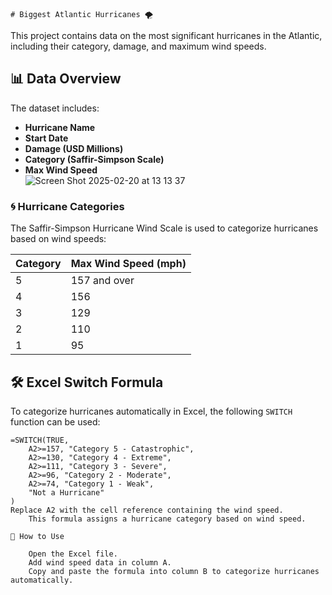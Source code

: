     # Biggest Atlantic Hurricanes 🌪️  

This project contains data on the most significant hurricanes in the Atlantic, including their category, damage, and maximum wind speeds.  

## 📊 Data Overview  

The dataset includes:  
- **Hurricane Name**  
- **Start Date**  
- **Damage (USD Millions)**  
- **Category (Saffir-Simpson Scale)**  
- **Max Wind Speed**  
![Screen Shot 2025-02-20 at 13 13 37](https://github.com/user-attachments/assets/99bd7229-6600-4b5b-b69a-19d5572d1c70)

### 🌀 Hurricane Categories  

The Saffir-Simpson Hurricane Wind Scale is used to categorize hurricanes based on wind speeds:  

| Category | Max Wind Speed (mph) |
|----------|----------------------|
| 5        | 157 and over         |
| 4        | 156                  |
| 3        | 129                  |
| 2        | 110                  |
| 1        | 95                   |

## 🛠️ Excel Switch Formula  

To categorize hurricanes automatically in Excel, the following `SWITCH` function can be used:  

```excel
=SWITCH(TRUE,  
    A2>=157, "Category 5 - Catastrophic",  
    A2>=130, "Category 4 - Extreme",  
    A2>=111, "Category 3 - Severe",  
    A2>=96, "Category 2 - Moderate",  
    A2>=74, "Category 1 - Weak",  
    "Not a Hurricane"
)
Replace A2 with the cell reference containing the wind speed.
    This formula assigns a hurricane category based on wind speed.

🚀 How to Use

    Open the Excel file.
    Add wind speed data in column A.
    Copy and paste the formula into column B to categorize hurricanes automatically.

